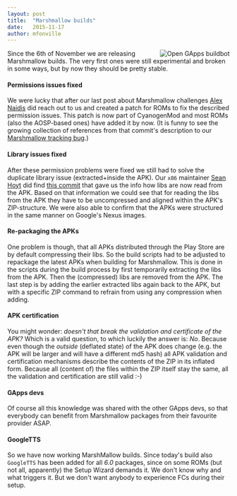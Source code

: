 ```yaml
---
layout: post
title:  "Marshmallow builds"
date:   2015-11-17
author: mfonville
---
```

<div style="float: right">
<img align="right" src="{{ site.blogimg }}buildbot.png" alt="Open GApps buildbot" />
</div>
Since the 6th of November we are releasing Marshmallow builds. The very first ones were still experimental and broken in some ways, but by now they should be pretty stable.

#### Permissions issues fixed
We were lucky that after our last post about Marshmallow challenges [Alex Naidis](https://github.com/TheCrazyLex) did reach out to us and created a patch for ROMs to fix the described permission issues. This patch is now part of CyanogenMod and most ROMs (also the AOSP-based ones) have added it by now. (It is funny to see the growing collection of references from that commit's description to our [Marshmallow tracking bug](https://github.com/opengapps/opengapps/issues/93).)

#### Library issues fixed
After these permission problems were fixed we still had to solve the duplicate library issue (extracted+inside the APK).
Our `x86` maintainer [Sean Hoyt](https://github.com/orgs/opengapps/people/deadman96385) did find [this commit]( https://github.com/android/platform_frameworks_base/commit/ff193d642eea7128faad837d19e347cd25212c27 ) that gave us the info how libs are now read from the APK.
Based on that information we could see that for reading the libs from the APK they have to be uncompressed and aligned within the APK's ZIP-structure. We were also able to confirm that the APKs were structured in the same manner on Google's Nexus images.

#### Re-packaging the APKs
One problem is though, that all APKs distributed through the Play Store are by default compressing their libs. So the build scripts had to be adjusted to repackage the latest APKs when building for Marshmallow. This is done in the scripts during the build process by first temporarily extracting the libs from the APK. Then the (compressed) libs are removed from the APK. The last step is by adding the earlier extracted libs again back to the APK, but with a specific ZIP command to refrain from using any compression when adding.

#### APK certification
You might wonder: *doesn't that break the validation and certificate of the APK?* Which is a valid question, to which luckily the answer is: *No*. Because even though the *outside* (deflated state) of the APK does change (e.g. the APK will be larger and will have a different md5 hash) all APK validation and certification mechanisms describe the contents of the ZIP in its inflated form. Because all (content of) the files within the ZIP itself stay the same, all the validation and certification are still valid :-)

#### GApps devs
Of course all this knowledge was shared with the other GApps devs, so that everybody can benefit from Marshmallow packages from their favourite provider ASAP.

#### GoogleTTS
So we have now working MarshMallow builds. Since today's build also `GoogleTTS` has been added for all *6.0* packages, since on some ROMs (but not all, apparently) the Setup Wizard demands it. We don't know why and what triggers it. But we don't want anybody to experience FCs during their setup.﻿
